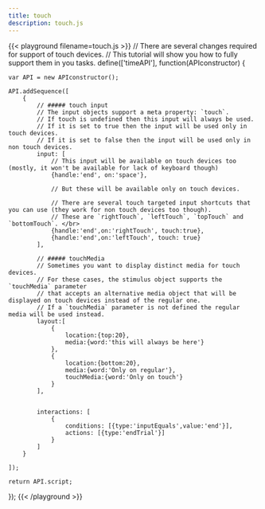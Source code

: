 ```yaml
---
title: touch
description: touch.js
---
```


{{< playground filename=touch.js >}}
// There are several changes required for support of touch devices.
// This tutorial will show you how to fully support them in you tasks.
define(['timeAPI'], function(APIconstructor) {

	var API = new APIconstructor();

	API.addSequence([
		{
			// ##### touch input
			// The input objects support a meta property: `touch`.
			// If touch is undefined then this input will always be used.
			// If it is set to true then the input will be used only in touch devices.
			// If it is set to false then the input will be used only in non touch devices.
			input: [
				// This input will be available on touch devices too (mostly, it won't be available for lack of keyboard though)
				{handle:'end', on:'space'},

				// But these will be available only on touch devices.

				// There are several touch targeted input shortcuts that you can use (they work for non touch devices too though).
				// These are `rightTouch`, `leftTouch`, `topTouch` and `bottomTouch`. </br>
				{handle:'end',on:'rightTouch', touch:true},
				{handle:'end',on:'leftTouch', touch: true}
			],

			// ##### touchMedia
			// Sometimes you want to display distinct media for touch devices.
			// For these cases, the stimulus object supports the `touchMedia` parameter
			// that accepts an alternative media object that will be displayed on touch devices instead of the regular one.
			// If a `touchMedia` parameter is not defined the regular media will be used instead.
			layout:[
				{
					location:{top:20},
					media:{word:'this will always be here'}
				},
				{
					location:{bottom:20},
					media:{word:'Only on regular'},
					touchMedia:{word:'Only on touch'}
				}
			],


			interactions: [
				{
					conditions: [{type:'inputEquals',value:'end'}],
					actions: [{type:'endTrial'}]
				}
			]
		}

	]);

	return API.script;
});
{{< /playground >}}
